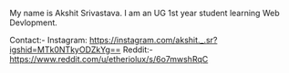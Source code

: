 My name is Akshit Srivastava.
I am an UG 1st year student learning Web Devlopment.

Contact:-
Instagram: https://instagram.com/akshit._.sr?igshid=MTk0NTkyODZkYg==
Reddit:- https://www.reddit.com/u/etheriolux/s/6o7mwshRqC
